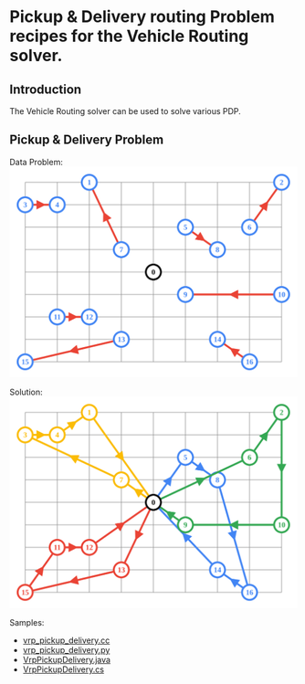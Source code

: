 # Pickup & Delivery routing Problem recipes for the Vehicle Routing solver.

## Introduction

The Vehicle Routing solver can be used to solve various PDP.

## Pickup & Delivery Problem
Data Problem:
![problem](vrp_pickup_delivery.svg)

Solution:
![solution](vrp_pickup_delivery_solution.svg)

Samples:
* [vrp_pickup_delivery.cc](../samples/vrp_pickup_delivery.cc)
* [vrp_pickup_delivery.py](../samples/vrp_pickup_delivery.py)
* [VrpPickupDelivery.java](../samples/VrpPickupDelivery.java)
* [VrpPickupDelivery.cs](../samples/VrpPickupDelivery.cs)

